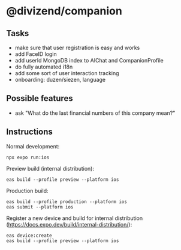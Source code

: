 # @divizend/companion

## Tasks

- make sure that user registration is easy and works
- add FaceID login
- add userId MongoDB index to AIChat and CompanionProfile
- do fully automated i18n
- add some sort of user interaction tracking
- onboarding: duzen/siezen, language

## Possible features

- ask "What do the last financial numbers of this company mean?"

## Instructions

Normal development:

```
npx expo run:ios
```

Preview build (internal distribution):

```
eas build --profile preview --platform ios
```

Production build:

```
eas build --profile production --platform ios
eas submit --platform ios
```

Register a new device and build for internal distribution (https://docs.expo.dev/build/internal-distribution/):

```
eas device:create
eas build --profile preview --platform ios
```
